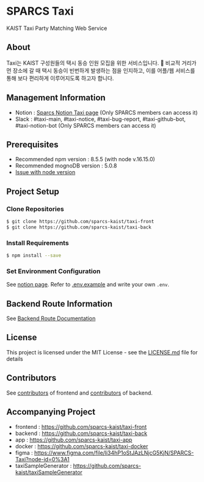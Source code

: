 # SPARCS Taxi
KAIST Taxi Party Matching Web Service

## About
Taxi는 KAIST 구성원들의 택시 동승 인원 모집을 위한 서비스입니다. 🚖
비교적 거리가 먼 장소에 갈 때 택시 동승이 빈번하게 발생하는 점을 인지하고, 이를 어플/웹 서비스를 통해 보다 편리하게 이루어지도록 하고자 합니다.

## Management Information
- Notion : [Sparcs Notion Taxi page](https://www.notion.so/sparcs/Taxi-9d371e8ac5ac4f0c9b9c35869682a0eb) (Only SPARCS members can access it)
- Slack : #taxi-main, #taxi-notice, #taxi-bug-report, #taxi-github-bot, #taxi-notion-bot (Only SPARCS members can access it)

## Prerequisites
- Recommended npm version : 8.5.5 (with node v.16.15.0)
- Recommended mognoDB version : 5.0.8
- [Issue with node version](https://github.com/sparcs-kaist/taxi-front/issues/76)

## Project Setup

### Clone Repositories
```bash
$ git clone https://github.com/sparcs-kaist/taxi-front
$ git clone https://github.com/sparcs-kaist/taxi-back
```

### Install Requirements
```bash
$ npm install --save
```

### Set Environment Configuration
See [notion page](https://www.notion.so/sparcs/Environment-Variables-1b404bd385fa495bac6d5517b57d72bf).
Refer to [.env.example](.env.example) and write your own `.env`.

## Backend Route Information
See [Backend Route Documentation](src/routes/docs/README.md)

## License
This project is licensed under the MIT License - see the [LICENSE.md](LICENSE.md) file for details

## Contributors
See [contributors](https://github.com/sparcs-kaist/taxi-front/graphs/contributors) of frontend and [contributors](https://github.com/sparcs-kaist/taxi-back/graphs/contributors) of backend.

## Accompanying Project
 - frontend : https://github.com/sparcs-kaist/taxi-front
 - backend : https://github.com/sparcs-kaist/taxi-back
 - app : https://github.com/sparcs-kaist/taxi-app
 - docker : https://github.com/sparcs-kaist/taxi-docker
 - figma : https://www.figma.com/file/li34hP1oStJAzLNjcG5KjN/SPARCS-Taxi?node-id=0%3A1
 - taxiSampleGenerator : https://github.com/sparcs-kaist/taxiSampleGenerator
